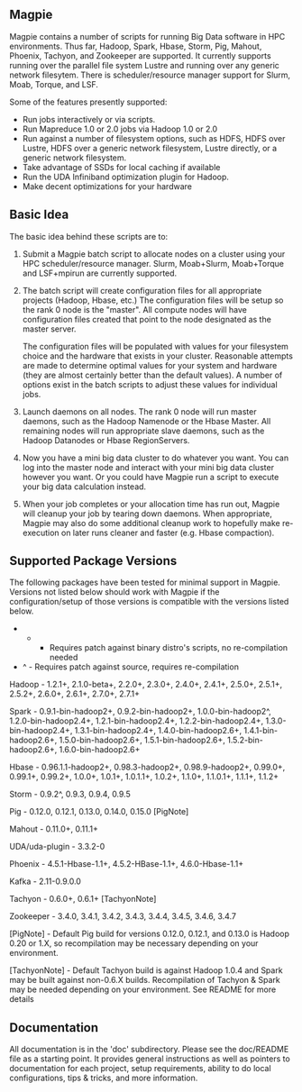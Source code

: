 Magpie
------

Magpie contains a number of scripts for running Big Data software in
HPC environments.  Thus far, Hadoop, Spark, Hbase, Storm, Pig, Mahout,
Phoenix, Tachyon, and Zookeeper are supported.  It currently supports
running over the parallel file system Lustre and running over any
generic network filesytem.  There is scheduler/resource manager
support for Slurm, Moab, Torque, and LSF.

Some of the features presently supported:

- Run jobs interactively or via scripts.
- Run Mapreduce 1.0 or 2.0 jobs via Hadoop 1.0 or 2.0
- Run against a number of filesystem options, such as HDFS, HDFS over
  Lustre, HDFS over a generic network filesystem, Lustre directly, or
  a generic network filesystem.
- Take advantage of SSDs for local caching if available
- Run the UDA Infiniband optimization plugin for Hadoop.
- Make decent optimizations for your hardware

Basic Idea
----------

The basic idea behind these scripts are to:

1) Submit a Magpie batch script to allocate nodes on a cluster using
   your HPC scheduler/resource manager.  Slurm, Moab+Slurm,
   Moab+Torque and LSF+mpirun are currently supported.

2) The batch script will create configuration files for all
   appropriate projects (Hadoop, Hbase, etc.)  The configuration files
   will be setup so the rank 0 node is the "master".  All compute
   nodes will have configuration files created that point to the node
   designated as the master server.

   The configuration files will be populated with values for your
   filesystem choice and the hardware that exists in your cluster.
   Reasonable attempts are made to determine optimal values for your
   system and hardware (they are almost certainly better than the
   default values).  A number of options exist in the batch scripts to
   adjust these values for individual jobs.

3) Launch daemons on all nodes.  The rank 0 node will run master
   daemons, such as the Hadoop Namenode or the Hbase Master.  All
   remaining nodes will run appropriate slave daemons, such as the
   Hadoop Datanodes or Hbase RegionServers.

4) Now you have a mini big data cluster to do whatever you want.  You
   can log into the master node and interact with your mini big data
   cluster however you want.  Or you could have Magpie run a script to
   execute your big data calculation instead.

5) When your job completes or your allocation time has run out, Magpie
   will cleanup your job by tearing down daemons.  When appropriate,
   Magpie may also do some additional cleanup work to hopefully make
   re-execution on later runs cleaner and faster (e.g. Hbase
   compaction).

Supported Package Versions
--------------------------

The following packages have been tested for minimal support in Magpie.
Versions not listed below should work with Magpie if the
configuration/setup of those versions is compatible with the versions
listed below.

* + - Requires patch against binary distro's scripts, no re-compilation needed
* ^ - Requires patch against source, requires re-compilation

Hadoop - 1.2.1+, 2.1.0-beta+, 2.2.0+, 2.3.0+, 2.4.0+, 2.4.1+, 2.5.0+,
         2.5.1+, 2.5.2+, 2.6.0+, 2.6.1+, 2.7.0+, 2.7.1+

Spark - 0.9.1-bin-hadoop2+, 0.9.2-bin-hadoop2+, 1.0.0-bin-hadoop2^,
        1.2.0-bin-hadoop2.4+, 1.2.1-bin-hadoop2.4+,
        1.2.2-bin-hadoop2.4+, 1.3.0-bin-hadoop2.4+,
        1.3.1-bin-hadoop2.4+, 1.4.0-bin-hadoop2.6+,
        1.4.1-bin-hadoop2.6+, 1.5.0-bin-hadoop2.6+,
        1.5.1-bin-hadoop2.6+, 1.5.2-bin-hadoop2.6+,
	1.6.0-bin-hadoop2.6+

Hbase - 0.96.1.1-hadoop2+, 0.98.3-hadoop2+, 0.98.9-hadoop2+, 0.99.0+,
        0.99.1+, 0.99.2+, 1.0.0+, 1.0.1+, 1.0.1.1+, 1.0.2+, 1.1.0+,
        1.1.0.1+, 1.1.1+, 1.1.2+

Storm - 0.9.2^, 0.9.3, 0.9.4, 0.9.5

Pig - 0.12.0, 0.12.1, 0.13.0, 0.14.0, 0.15.0 [PigNote]

Mahout - 0.11.0+, 0.11.1+

UDA/uda-plugin - 3.3.2-0

Phoenix - 4.5.1-Hbase-1.1+, 4.5.2-HBase-1.1+, 4.6.0-Hbase-1.1+ 

Kafka - 2.11-0.9.0.0

Tachyon - 0.6.0+, 0.6.1+ [TachyonNote]

Zookeeper - 3.4.0, 3.4.1, 3.4.2, 3.4.3, 3.4.4, 3.4.5, 3.4.6, 3.4.7

[PigNote] - Default Pig build for versions 0.12.0, 0.12.1, and 0.13.0
      is Hadoop 0.20 or 1.X, so recompilation may be necessary depending on
      your environment.

[TachyonNote] - Default Tachyon build is against Hadoop 1.0.4 and
      Spark may be built against non-0.6.X builds.  Recompilation of
      Tachyon & Spark may be needed depending on your environment.
      See README for more details

Documentation
-------------

All documentation is in the 'doc' subdirectory.  Please see the
doc/README file as a starting point.  It provides general instructions
as well as pointers to documentation for each project, setup
requirements, ability to do local configurations, tips & tricks, and
more information.
